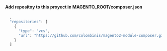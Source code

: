 
#### Add repositoy to this proyect in MAGENTO_ROOT/composer.json
```js
  ,
  "repositories": [
    {
      "type": "vcs",
      "url": "https://github.com/colombinis/magento2-module-composer.git"
    }
  ]

```